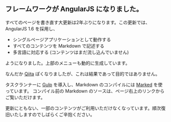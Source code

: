 ## フレームワークが AngularJS になりました。
すべてのページを書き直す大更新は2年ぶりになります。この更新では、AngularJS 1.6 を採用し、

- シングルページアプリケーションとして動作する
- すべてのコンテンツを Markdown で記述する
- 多言語に対応する (コンテンツはまだ流し込んでいません)

ようになりました。上部のメニューも動的に生成しています。

なんだか [Qiita](//qiita.com) ぽくなりましたが、これは結果であって目的ではありません。

タスクランナーに [Gulp](//gulpjs.com) を導入し、Markdown のコンパイルには [Marked](//github.com/chjj/marked) を使っています。
コンパイル前の Markdown のソースは、ページ右上のリンクからご覧いただけます。

更新にともない、一部のコンテンツがご利用いただけなくなっています。順次復旧いたしますのでしばらくご辛抱ください。

